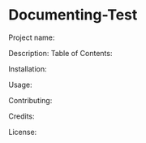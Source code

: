 # Documenting-Test
Project name: 

Description: 
Table of Contents:

Installation: 

Usage: 

Contributing: 

Credits: 

License: 
